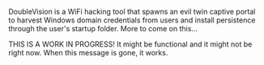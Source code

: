DoubleVision is a WiFi hacking tool that spawns an evil twin captive portal to harvest Windows domain credentials from users and install persistence through the user's startup folder. More to come on this...

THIS IS A WORK IN PROGRESS! It might be functional and it might not be right now. When this message is gone, it works.
